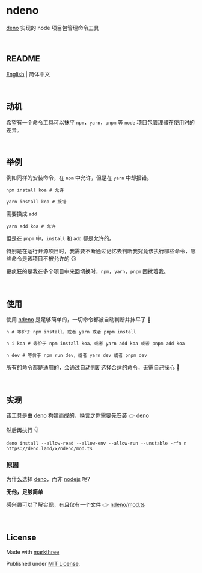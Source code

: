 # ndeno

[deno](https://deno.land/) 实现的 node 项目包管理命令工具

<br />

## README

[English](./README.md) | 简体中文

<br />

## 动机

希望有一个命令工具可以抹平 `npm`，`yarn`，`pnpm` 等 `node` 项目包管理器在使用时的差异。

<br />

## 举例

例如同样的安装命令，在 `npm` 中允许，但是在 `yarn` 中却报错。

```shell
npm install koa # 允许
```

```shell
yarn install koa # 报错
```

需要换成 `add`

```shell
yarn add koa # 允许
```

但是在 `pnpm` 中，`install` 和 `add` 都是允许的。

特别是在运行开源项目时，我需要不断通过记忆去判断我究竟该执行哪些命令，哪些命令是该项目不被允许的 😢

更疯狂的是我在多个项目中来回切换时，`npm`，`yarn`，`pnpm` 困扰着我。

<br />

## 使用

使用 [ndeno](https://github.com/dishait/ndeno) 是足够简单的，一切命令都被自动判断并抹平了 🥰

```shell
n # 等价于 npm install，或者 yarn 或者 pnpm install
```

```shell
n i koa # 等价于 npm install koa，或者 yarn add koa 或者 pnpm add koa
```

```shell
n dev # 等价于 npm run dev，或者 yarn dev 或者 pnpm dev
```

所有的命令都是通用的，会通过自动判断选择合适的命令，无需自己操心 🥳

<br />

## 实现

该工具是由 [deno](https://deno.land/) 构建而成的，换言之你需要先安装 👉 [deno](https://deno.land/manual@v1.28.3/getting_started/installation)

然后再执行 👇

```shell
deno install --allow-read --allow-env --allow-run --unstable -rfn n https://deno.land/x/ndeno/mod.ts
```

### 原因

为什么选择 [deno](https://deno.land/)，而非 [nodejs](https://nodejs.org) 呢?

**无他，足够简单**

感兴趣可以了解实现，有且仅有一个文件 👉 [ndeno/mod.ts](https://github.com/dishait/ndeno/blob/main/mod.ts)

<br />

## License

Made with [markthree](https://github.com/markthree)

Published under [MIT License](https://github.com/dishait/ndeno/blob/main/LICENSE).
